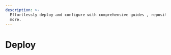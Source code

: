 ```yaml
---
description: >-
  Effortlessly deploy and configure with comprehensive guides , repositories and
  more.
---
```


# Deploy

